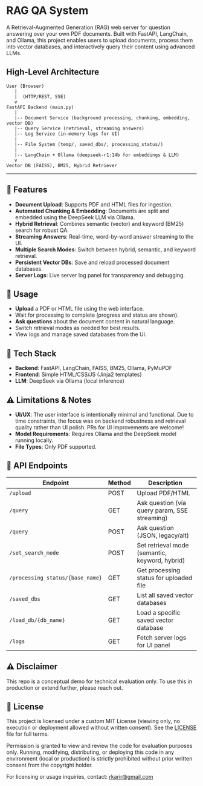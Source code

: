 # RAG QA System

A Retrieval-Augmented Generation (RAG) web server for question answering over your own PDF documents. Built with FastAPI, LangChain, and Ollama, this project enables users to upload documents, process them into vector databases, and interactively query their content using advanced LLMs.


## High-Level Architecture

```
User (Browser)
   |
   |  (HTTP/REST, SSE)
   v
FastAPI Backend (main.py)
   |
   |-- Document Service (background processing, chunking, embedding, vector DB)
   |-- Query Service (retrieval, streaming answers)
   |-- Log Service (in-memory logs for UI)
   |
   |-- File System (temp/, saved_dbs/, processing_status/)
   |
   |-- LangChain + Ollama (deepseek-r1:14b for embeddings & LLM)
   v
Vector DB (FAISS), BM25, Hybrid Retriever
```

---

## 🚀 Features
- **Document Upload**: Supports PDF and HTML files for ingestion.
- **Automated Chunking & Embedding**: Documents are split and embedded using the DeepSeek LLM via Ollama.
- **Hybrid Retrieval**: Combines semantic (vector) and keyword (BM25) search for robust QA.
- **Streaming Answers**: Real-time, word-by-word answer streaming to the UI.
- **Multiple Search Modes**: Switch between hybrid, semantic, and keyword retrieval.
- **Persistent Vector DBs**: Save and reload processed document databases.
- **Server Logs**: Live server log panel for transparency and debugging.


## 📝 Usage
- **Upload** a PDF or HTML file using the web interface.
- Wait for processing to complete (progress and status are shown).
- **Ask questions** about the document content in natural language.
- Switch retrieval modes as needed for best results.
- View logs and manage saved databases from the UI.

## 🧩 Tech Stack
- **Backend**: FastAPI, LangChain, FAISS, BM25, Ollama, PyMuPDF
- **Frontend**: Simple HTML/CSS/JS (Jinja2 templates)
- **LLM**: DeepSeek via Ollama (local inference)

## ⚠️ Limitations & Notes
- **UI/UX**: The user interface is intentionally minimal and functional. Due to time constraints, the focus was on backend robustness and retrieval quality rather than UI polish. PRs for UI improvements are welcome!
- **Model Requirements**: Requires Ollama and the DeepSeek model running locally.
- **File Types**: Only PDF supported.


## 🧪 API Endpoints

| Endpoint                | Method | Description                                             |
|-------------------------|--------|---------------------------------------------------------|
| `/upload`               | POST   | Upload PDF/HTML                                         |
| `/query`                | GET    | Ask question (via query param, SSE streaming)           |
| `/query`                | POST   | Ask question (JSON, legacy/alt)                         |
| `/set_search_mode`      | POST   | Set retrieval mode (semantic, keyword, hybrid)          |
| `/processing_status/{base_name}` | GET | Get processing status for uploaded file             |
| `/saved_dbs`            | GET    | List all saved vector databases                         |
| `/load_db/{db_name}`    | GET    | Load a specific saved vector database                   |
| `/logs`                 | GET    | Fetch server logs for UI panel                          |


## ⚠️ Disclaimer
This repo is a conceptual demo for technical evaluation only. To use this in production or extend further, please reach out.

## 📄 License

This project is licensed under a custom MIT License (viewing only, no execution or deployment allowed without written consent). See the [LICENSE](./LICENSE) file for full terms.

Permission is granted to view and review the code for evaluation purposes only. Running, modifying, distributing, or deploying this code in any environment (local or production) is strictly prohibited without prior written consent from the copyright holder.

For licensing or usage inquiries, contact: rkarir@gmail.com
